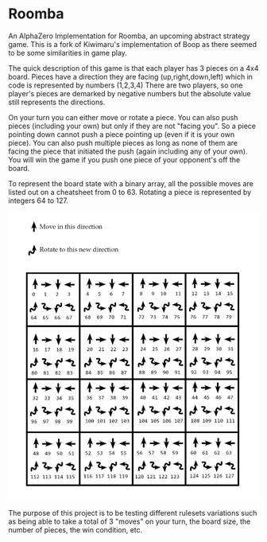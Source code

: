 # Roomba
An AlphaZero Implementation for Roomba, an upcoming abstract strategy game. This is a fork of Kiwimaru's implementation of Boop as there seemed to be some similarities in game play. 

The quick description of this game is that each player has 3 pieces on a 4x4 board. Pieces have a direction they are facing (up,right,down,left) which in code is represented by numbers (1,2,3,4)  There are two players, so one player's pieces are demarked by negative numbers but the absolute value still represents the directions. 

On your turn you can either move or rotate a piece.  You can also push pieces (including your own) but only if they are not "facing you".  So a piece pointing down cannot push a piece pointing up (even if it is your own piece).  You can also push multiple pieces as long as none of them are facing the piece that initiated the push (again including any of your own).  You will win the game if you push one piece of your opponent's off the board.

To represent the board state with a binary array, all the possible moves are listed out on a cheatsheet from 0 to 63.  Rotating a piece is represented by integers 64 to 127.

![image](./encoding.jpg)

The purpose of this project is to be testing different rulesets variations such as being able to take a total of 3 "moves" on your turn, the board size, the number of pieces, the win condition, etc. 
